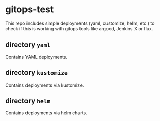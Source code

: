 # gitops-test
This repo includes simple deployments (yaml, customize, helm, etc.) to check if this is working with gitops tools like argocd, Jenkins X or flux.

## directory `yaml`

Contains YAML deployments.

## directory `kustomize`

Contains deployments via kustomize.

## directory `helm`

Contains deployments via helm charts.
